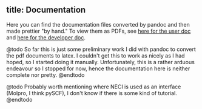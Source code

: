 title: Documentation
---

Here you can find the documentation files converted by pandoc and then made prettier "by hand." To view them as PDFs,
see [here for the user doc](../../../pdf/neci_user.pdf) and [here for the developer doc](../../../pdf/neci_dev.pdf).

@todo
So far this is just some preliminary work I did with pandoc to convert the pdf documents to latex. I couldn't get this to work as nicely as I had hoped, so I started doing it manually. Unfortunately, this is a rather arduous endeavour so I stopped for now, hence the documentation here is neither complete nor pretty.
@endtodo

@todo
Probably worth mentioning where NECI is used as an interface (Molpro, I think pySCF), I don't know if there is some kind of tutorial.
@endtodo

